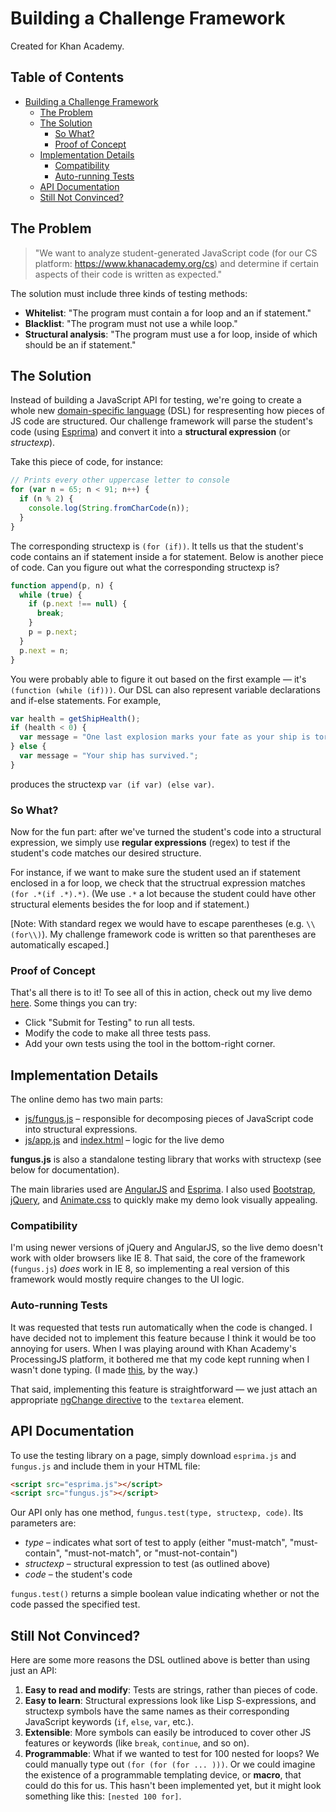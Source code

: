 # Building a Challenge Framework
Created for Khan Academy.

## Table of Contents

- [Building a Challenge Framework](#)
	- [The Problem](#)
	- [The Solution](#)
		- [So What?](#)
		- [Proof of Concept](#)
	- [Implementation Details](#)
		- [Compatibility](#)
		- [Auto-running Tests](#)
	- [API Documentation](#)
	- [Still Not Convinced?](#)

## The Problem

> "We want to analyze student-generated JavaScript code (for our CS platform: https://www.khanacademy.org/cs) and determine if certain aspects of their code is written as expected."

The solution must include three kinds of testing methods:
* **Whitelist**: "The program must contain a for loop and an if statement."
* **Blacklist**: "The program must not use a while loop."
* **Structural analysis**: "The program must use a for loop, inside of which should be an if statement."

## The Solution

Instead of building a JavaScript API for testing, we're going to create a whole new [domain-specific language](https://en.wikipedia.org/wiki/Domain-specific_language) (DSL) for respresenting how pieces of JS code are structured. Our challenge framework will parse the student's code (using [Esprima](http://esprima.org)) and convert it into a **structural expression** (or *structexp*).

Take this piece of code, for instance:
```JavaScript
// Prints every other uppercase letter to console
for (var n = 65; n < 91; n++) {
  if (n % 2) {
    console.log(String.fromCharCode(n));
  }
}
```

The corresponding structexp is `(for (if))`. It tells us that the student's code contains an if statement inside a for statement. Below is another piece of code. Can you figure out what the corresponding structexp is?
```JavaScript
function append(p, n) {
  while (true) {
    if (p.next !== null) {
      break;
    }
    p = p.next;
  }
  p.next = n;
}
```
You were probably able to figure it out based on the first example &mdash; it's `(function (while (if)))`. Our DSL can also represent variable declarations and if-else statements. For example,
```JavaScript
var health = getShipHealth();
if (health < 0) {
  var message = "One last explosion marks your fate as your ship is torn apart.";
} else {
  var message = "Your ship has survived.";
}
```
produces the structexp `var (if var) (else var)`.

### So What?

Now for the fun part: after we've turned the student's code into a structural expression, we simply use **regular expressions** (regex) to test if the student's code matches our desired structure.

For instance, if we want to make sure the student used an if statement enclosed in a for loop, we check that the structrual expression matches `(for .*(if .*).*)`. (We use `.*` a lot because the student could have other structural elements besides the for loop and if statement.)

[Note: With standard regex we would have to escape parentheses (e.g. `\\(for\\)`). My challenge framework code is written so that parentheses are automatically escaped.]

### Proof of Concept

That's all there is to it! To see all of this in action, check out my live demo [here](https://guoguo12.github.io/challenge-framework/). Some things you can try:
* Click "Submit for Testing" to run all tests.
* Modify the code to make all three tests pass.
* Add your own tests using the tool in the bottom-right corner.

## Implementation Details

The online demo has two main parts:
* [js/fungus.js](https://github.com/guoguo12/challenge-framework/blob/master/js/fungus.js) &ndash; responsible for decomposing pieces of JavaScript code into structural expressions.
* [js/app.js](https://github.com/guoguo12/challenge-framework/blob/master/js/app.js) and [index.html](https://github.com/guoguo12/challenge-framework/blob/master/index.html) &ndash; logic for the live demo

**fungus.js** is also a standalone testing library that works with structexp (see below for documentation).

The main libraries used are [AngularJS](http://angularjs.org) and [Esprima](http://esprima.org). I also used [Bootstrap](http://getbootstrap.com/), [jQuery](https://jquery.com/), and [Animate.css](https://daneden.github.io/animate.css/) to quickly make my demo look visually appealing.

### Compatibility

I'm using newer versions of jQuery and AngularJS, so the live demo doesn't work with older browsers like IE 8. That said, the core of the framework (`fungus.js`) *does* work in IE 8, so implementing a real version of this framework would mostly require changes to the UI logic.

### Auto-running Tests

It was requested that tests run automatically when the code is changed. I have decided not to implement this feature because I think it would be too annoying for users. When I was playing around with Khan Academy's ProcessingJS platform, it bothered me that my code kept running when I wasn't done typing. (I made [this](https://www.khanacademy.org/computer-programming/new-program/5450142823219200), by the way.)

That said, implementing this feature is straightforward &mdash; we just attach an appropriate [ngChange directive](https://docs.angularjs.org/api/ng/directive/ngChange) to the `textarea` element.

## API Documentation
To use the testing library on a page, simply download `esprima.js` and `fungus.js` and include them in your HTML file:
```HTML
<script src="esprima.js"></script>
<script src="fungus.js"></script>
```
Our API only has one method, `fungus.test(type, structexp, code)`. Its parameters are:

* *type* &ndash; indicates what sort of test to apply (either "must-match", "must-contain", "must-not-match", or "must-not-contain")
* *structexp* &ndash; structural expression to test (as outlined above)
* *code* &ndash; the student's code

`fungus.test()` returns a simple boolean value indicating whether or not the code passed the specified test.

## Still Not Convinced?
Here are some more reasons the DSL outlined above is better than using just an API:

1. **Easy to read and modify**: Tests are strings, rather than pieces of code.
2. **Easy to learn**: Structural expressions look like Lisp S-expressions, and structexp symbols have the same names as their corresponding JavaScript keywords (`if`, `else`, `var`, etc.).
3. **Extensible**: More symbols can easily be introduced to cover other JS features or keywords (like `break`, `continue`, and so on).
4. **Programmable**: What if we wanted to test for 100 nested for loops? We could manually type out `(for (for (for ... )))`. Or we could imagine the existence of a programmable templating device, or **macro**, that could do this for us. This hasn't been implemented yet, but it might look something like this: `[nested 100 for]`.
